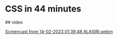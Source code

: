 <h1>CSS in 44 minutes </h1>
## video

[Screencast from 14-02-2023 01:39:48 ALASIRI.webm](https://user-images.githubusercontent.com/68531415/218712016-52298107-59b4-445a-9cd5-abefc487dfa8.webm)
